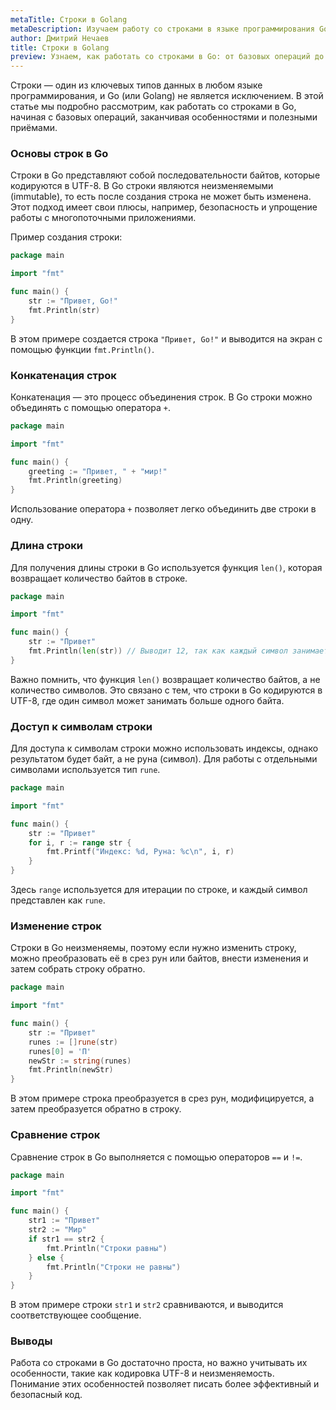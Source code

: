 ```yaml
---
metaTitle: Строки в Golang
metaDescription: Изучаем работу со строками в языке программирования Go (Golang).
author: Дмитрий Нечаев
title: Строки в Golang
preview: Узнаем, как работать со строками в Go: от базовых операций до продвинутых приёмов и особенностей использования.
---
```


Строки — один из ключевых типов данных в любом языке программирования, и Go (или Golang) не является исключением. В этой статье мы подробно рассмотрим, как работать со строками в Go, начиная с базовых операций, заканчивая особенностями и полезными приёмами.

### Основы строк в Go

Строки в Go представляют собой последовательности байтов, которые кодируются в UTF-8. В Go строки являются неизменяемыми (immutable), то есть после создания строка не может быть изменена. Этот подход имеет свои плюсы, например, безопасность и упрощение работы с многопоточными приложениями.

Пример создания строки:

```go
package main

import "fmt"

func main() {
    str := "Привет, Go!"
    fmt.Println(str)
}
```

В этом примере создается строка `"Привет, Go!"` и выводится на экран с помощью функции `fmt.Println()`.

### Конкатенация строк

Конкатенация — это процесс объединения строк. В Go строки можно объединять с помощью оператора `+`.

```go
package main

import "fmt"

func main() {
    greeting := "Привет, " + "мир!"
    fmt.Println(greeting)
}
```

Использование оператора `+` позволяет легко объединить две строки в одну.

### Длина строки

Для получения длины строки в Go используется функция `len()`, которая возвращает количество байтов в строке.

```go
package main

import "fmt"

func main() {
    str := "Привет"
    fmt.Println(len(str)) // Выводит 12, так как каждый символ занимает несколько байт в UTF-8
}
```

Важно помнить, что функция `len()` возвращает количество байтов, а не количество символов. Это связано с тем, что строки в Go кодируются в UTF-8, где один символ может занимать больше одного байта.

### Доступ к символам строки

Для доступа к символам строки можно использовать индексы, однако результатом будет байт, а не руна (символ). Для работы с отдельными символами используется тип `rune`.

```go
package main

import "fmt"

func main() {
    str := "Привет"
    for i, r := range str {
        fmt.Printf("Индекс: %d, Руна: %c\n", i, r)
    }
}
```

Здесь `range` используется для итерации по строке, и каждый символ представлен как `rune`.

### Изменение строк

Строки в Go неизменяемы, поэтому если нужно изменить строку, можно преобразовать её в срез рун или байтов, внести изменения и затем собрать строку обратно.

```go
package main

import "fmt"

func main() {
    str := "Привет"
    runes := []rune(str)
    runes[0] = 'П'
    newStr := string(runes)
    fmt.Println(newStr)
}
```

В этом примере строка преобразуется в срез рун, модифицируется, а затем преобразуется обратно в строку.

### Сравнение строк

Сравнение строк в Go выполняется с помощью операторов `==` и `!=`.

```go
package main

import "fmt"

func main() {
    str1 := "Привет"
    str2 := "Мир"
    if str1 == str2 {
        fmt.Println("Строки равны")
    } else {
        fmt.Println("Строки не равны")
    }
}
```

В этом примере строки `str1` и `str2` сравниваются, и выводится соответствующее сообщение.

### Выводы

Работа со строками в Go достаточно проста, но важно учитывать их особенности, такие как кодировка UTF-8 и неизменяемость. Понимание этих особенностей позволяет писать более эффективный и безопасный код.
